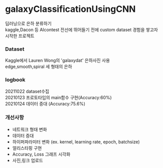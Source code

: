 # galaxyClassificationUsingCNN  
딥러닝으로 은하 분류하기    
kaggle,Dacon 등 AIcontest 전선에 뛰어들기 전에 custom dataset 경험을 쌓고자 시작한 프로젝트    
  
  
### Dataset    
Kaggle에서 Lauren Wong의 'galaxydat' 은하사진 사용   
edge,smooth,spiral 세 형태의 은하   

### logbook   
20211022 dataset수집  
20210123 프로토타입의 main함수 구현(Accuracy:60%)  
20210124 데이터 증대 (Accuracy:75.6%)

### 개선사항    
+ 네트워크 형태 변화    
+ 데이터 증대  
+ 하이퍼파라미터 변화 (ex. kernel, learning rate, epoch, batchsize)  
+ 얼리스타핑 구현  
+ Accuracy, Loss 그래프 시각화    
+ 사진,링크 업로드  
